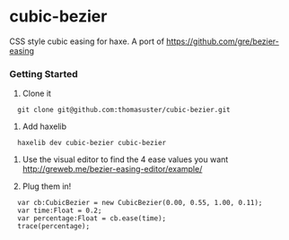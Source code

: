 # cubic-bezier

CSS style cubic easing for haxe. A port of https://github.com/gre/bezier-easing

### Getting Started

1. Clone it
  ```
	git clone git@github.com:thomasuster/cubic-bezier.git
  ```
1. Add haxelib

  ```
    haxelib dev cubic-bezier cubic-bezier
  ```
1. Use the visual editor to find the 4 ease values you want
	http://greweb.me/bezier-easing-editor/example/

1. Plug them in!
  ```
	var cb:CubicBezier = new CubicBezier(0.00, 0.55, 1.00, 0.11);
	var time:Float = 0.2;
	var percentage:Float = cb.ease(time);
	trace(percentage);
  ```